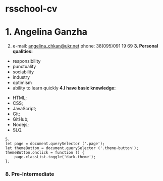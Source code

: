 # rsschool-cv
# 1. Angelina Ganzha
 2.  e-mail: angelina_chkan@ukr.net
     phone: 38(095)091 19 69
**3. Personal qualities:**
- responsibility
- punctuality
- sociability
- industry
- optimism
- ability to learn quickly
**4.I have basic knowledge:**
* HTML;
* CSS;
* JavaScript;
* Git;
* GitHub;
* Nodejs;
* SLQ.
```
5.
let page = document.querySelector ('.page');
let themeButton = document.querySelector ('.theme-button');
themeButton.onclick = function () {
	page.classList.toggle('dark-theme');
};
```
### 8. Pre-Intermediate

